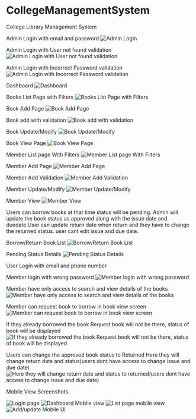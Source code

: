 # CollegeManagementSystem

College Library Management System

Admin Login with email and password
![Admin Login](image.png)

Admin Login with User not found validation
![Admin Login with User not found validation](image-1.png)

Admin Login with Incorrect Password validation
![Admin Login with Incorrect Password validation](image-2.png)

Dashboard
![Dashboard](image-3.png)

Books List Page with Filters
![Books List Page with Filters](image-4.png)

Book Add Page
![Book Add Page](image-5.png)

Book add with validation
![Book add with validation](image-6.png)

Book Update/Modify
![Book Update/Modify](image-7.png)

Book View Page
![Book View Page](image-8.png)

Member List page With Filters
![Member List page With Filters](image-9.png)

Member Add Page
![Member Add Page](image-10.png)

Member Add Validation
![Member Add Validation](image-11.png)

Member Update/Modify
![Member Update/Modify](image-12.png)

Member View
![Member View](image-13.png)

Users can borrow books at that time status will be pending. Admin will update the book status as approved along with the issue date and duedate.User can update return date when return and they have to change the returned status. user cant edit issue and due date.

Borrow/Return Book List
![Borrow/Return Book List](image-14.png)

Pending Status Details
![Pending Status Details](image-15.png)


User Login with email and phone number

Member login with wrong password
![Member login with wrong password](image-16.png)

Member have only access to search and view details of the books
![Member have only access to search and view details of the books](image-17.png)

Member can request book to borrow in book view screen
![Member can request book to borrow in book view screen](image-18.png)

If they already borrowed the book Request book will not be there, status of book will be displayed
![If they already borrowed the book Request book will not be there, status of book will be displayed](image-19.png)

Users can change the approved book status to Returned
Here they will change return date and status(users dont have access to change issue and due date)
![Here they will change return date and status to returned(users dont have access to change issue and due date)](image-20.png)

Mobile View Screenshots

![Login page](image-21.png)
![Dashboard Mobile view](image-22.png)
![List page mobile view](image-23.png)
![Add/update Mobile UI](image-24.png)
